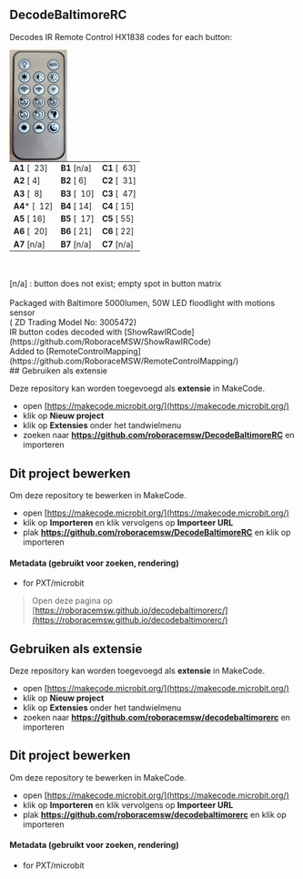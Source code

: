 ## DecodeBaltimoreRC
Decodes IR Remote Control HX1838 codes for each button:

<img src="./baltimore_RC.jpeg"  width="20%" height="20%" align="left" alt="HX1838 IR remote control"/>


|   |   |   |
|---|---|---|
| **A1**  [&nbsp;&nbsp;23]| **B1** [n/a] | **C1**  [&nbsp;&nbsp;63]|
| **A2**  [&nbsp;4]| **B2**  [&nbsp;6]| **C2**  [&nbsp;&nbsp;31]|
| **A3**  [&nbsp;&nbsp;8]| **B3** [&nbsp;&nbsp;10]| **C3**  [&nbsp;&nbsp;47]|
| **A4*** [&nbsp;&nbsp;12]|  **B4**  [&nbsp;14]| **C4**  [&nbsp;15]|
|     **A5** [&nbsp;16]| **B5** [&nbsp;&nbsp;17]| **C5** [&nbsp;55]     |
| **A6** [&nbsp;&nbsp;20]|  **B6**  [&nbsp;21]| **C6**  [&nbsp;22]|
|     **A7** [n/a]| **B7** [n/a]| **C7** [n/a]    | 
<br clear="left"/>
</br>
[n/a] : button does not exist; empty spot in button matrix
<br/>
<br/>
Packaged with Baltimore 5000lumen, 50W LED floodlight with motions sensor<br/>
( ZD Trading Model No: 3005472)
<br/>
IR button codes decoded with [ShowRawIRCode](https://github.com/RoboraceMSW/ShowRawIRCode)
<br/>
Added to [RemoteControlMapping](https://github.com/RoboraceMSW/RemoteControlMapping/)
<br/>
## Gebruiken als extensie

Deze repository kan worden toegevoegd als **extensie** in MakeCode.

* open [https://makecode.microbit.org/](https://makecode.microbit.org/)
* klik op **Nieuw project**
* klik op **Extensies** onder het tandwielmenu
* zoeken naar **https://github.com/roboracemsw/DecodeBaltimoreRC** en importeren

## Dit project bewerken

Om deze repository te bewerken in MakeCode.

* open [https://makecode.microbit.org/](https://makecode.microbit.org/)
* klik op **Importeren** en klik vervolgens op **Importeer URL**
* plak **https://github.com/roboracemsw/DecodeBaltimoreRC** en klik op importeren

#### Metadata (gebruikt voor zoeken, rendering)

* for PXT/microbit
<script src="https://makecode.com/gh-pages-embed.js"></script><script>makeCodeRender("{{ site.makecode.home_url }}", "{{ site.github.owner_name }}/{{ site.github.repository_name }}");</script>



> Open deze pagina op [https://roboracemsw.github.io/decodebaltimorerc/](https://roboracemsw.github.io/decodebaltimorerc/)

## Gebruiken als extensie

Deze repository kan worden toegevoegd als **extensie** in MakeCode.

* open [https://makecode.microbit.org/](https://makecode.microbit.org/)
* klik op **Nieuw project**
* klik op **Extensies** onder het tandwielmenu
* zoeken naar **https://github.com/roboracemsw/decodebaltimorerc** en importeren

## Dit project bewerken

Om deze repository te bewerken in MakeCode.

* open [https://makecode.microbit.org/](https://makecode.microbit.org/)
* klik op **Importeren** en klik vervolgens op **Importeer URL**
* plak **https://github.com/roboracemsw/decodebaltimorerc** en klik op importeren

#### Metadata (gebruikt voor zoeken, rendering)

* for PXT/microbit
<script src="https://makecode.com/gh-pages-embed.js"></script><script>makeCodeRender("{{ site.makecode.home_url }}", "{{ site.github.owner_name }}/{{ site.github.repository_name }}");</script>
